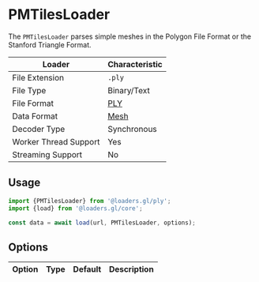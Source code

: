 # PMTilesLoader

The `PMTilesLoader` parses simple meshes in the Polygon File Format or the Stanford Triangle Format.

| Loader                | Characteristic                                |
| --------------------- | --------------------------------------------- |
| File Extension        | `.ply`                                        |
| File Type             | Binary/Text                                   |
| File Format           | [PLY](http://paulbourke.net/dataformats/ply/) |
| Data Format           | [Mesh](/docs/specifications/category-mesh)  |
| Decoder Type          | Synchronous                                   |
| Worker Thread Support | Yes                                           |
| Streaming Support     | No                                            |

## Usage

```js
import {PMTilesLoader} from '@loaders.gl/ply';
import {load} from '@loaders.gl/core';

const data = await load(url, PMTilesLoader, options);
```

## Options

| Option | Type | Default | Description |
| ------ | ---- | ------- | ----------- |
